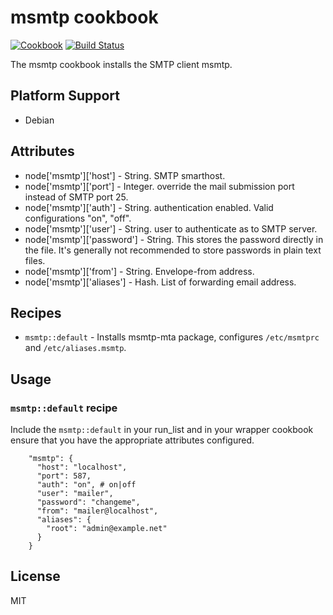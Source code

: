 msmtp cookbook
================
[![Cookbook](https://img.shields.io/cookbook/v/msmtp.svg)](https://supermarket.getchef.com/cookbooks/msmtp)
[![Build Status](https://travis-ci.org/infertux/chef-msmtp.svg?branch=master)](https://travis-ci.org/infertux/chef-msmtp)

The msmtp cookbook installs the SMTP client msmtp.

## Platform Support

* Debian


## Attributes

* node['msmtp']['host'] - String. SMTP smarthost.
* node['msmtp']['port'] - Integer. override the mail submission port instead of SMTP port 25.
* node['msmtp']['auth'] - String. authentication enabled. Valid configurations "on", "off".
* node['msmtp']['user'] - String. user to authenticate as to SMTP server.
* node['msmtp']['password'] - String. This stores the password directly in the file. It's generally not recommended to store passwords in plain text files.
* node['msmtp']['from'] - String. Envelope-from address.
* node['msmtp']['aliases'] - Hash.  List of forwarding email address.


## Recipes

* `msmtp::default` - Installs msmtp-mta package, configures `/etc/msmtprc` and `/etc/aliases.msmtp`.

## Usage

### `msmtp::default` recipe

Include the `msmtp::default` in your run_list and in your wrapper cookbook ensure that you have the appropriate attributes configured.

```
    "msmtp": {
      "host": "localhost",
      "port": 587,
      "auth": "on", # on|off
      "user": "mailer",
      "password": "changeme",
      "from": "mailer@localhost",
      "aliases": {
        "root": "admin@example.net"
      }
    }
```

License
-------
MIT

